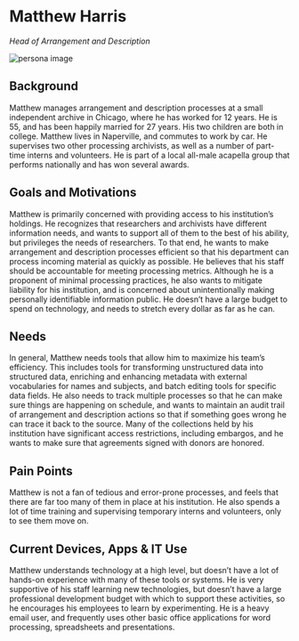 # Matthew Harris

_Head of Arrangement and Description_

![persona image](img/matthew-harris.jpg)

## Background

Matthew manages arrangement and description processes at a small independent archive in Chicago, where he has worked for 12 years. He is 55, and has been happily married for 27 years. His two children are both in college. Matthew lives in Naperville, and commutes to work by car. He supervises two other processing archivists, as well as a number of part-time interns and volunteers. He is part of a local all-male acapella group that performs nationally and has won several awards.

## Goals and Motivations

Matthew is primarily concerned with providing access to his institution’s holdings. He recognizes that researchers and archivists have different information needs, and wants to support all of them to the best of his ability, but privileges the needs of researchers. To that end, he wants to make arrangement and description processes efficient so that his department can process incoming material as quickly as possible. He believes that his staff should be accountable for meeting processing metrics. Although he is a proponent of minimal processing practices, he also wants to mitigate liability for his institution, and is concerned about unintentionally making personally identifiable information public. He doesn’t have a large budget to spend on technology, and needs to stretch every dollar as far as he can.

## Needs

In general, Matthew needs tools that allow him to maximize his team’s efficiency. This includes tools for transforming unstructured data into structured data, enriching and enhancing metadata with external vocabularies for names and subjects, and batch editing tools for specific data fields. He also needs to track multiple processes so that he can make sure things are happening on schedule, and wants to maintain an audit trail of arrangement and description actions so that if something goes wrong he can trace it back to the source. Many of the collections held by his institution have significant access restrictions, including embargos, and he wants to make sure that agreements signed with donors are honored.

## Pain Points

Matthew is not a fan of tedious and error-prone processes, and feels that there are far too many of them in place at his institution. He also spends a lot of time training and supervising temporary interns and volunteers, only to see them move on.

## Current Devices, Apps & IT Use

Matthew understands technology at a high level, but doesn’t have a lot of hands-on experience with many of these tools or systems. He is very supportive of his staff learning new technologies, but doesn’t have a large professional development budget with which to support these activities, so he encourages his employees to learn by experimenting. He is a heavy email user, and frequently uses other basic office applications for word processing, spreadsheets and presentations.

